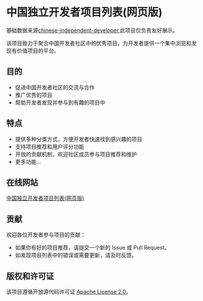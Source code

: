 # 中国独立开发者项目列表(网页版)
基础数据来源[chinese-independent-developer](https://github.com/1c7/chinese-independent-developer),此项目仅负责友好展示。

该项目致力于聚合中国开发者社区中的优秀项目，为开发者提供一个集中浏览和发现有价值项目的平台。

## 目的

- 促进中国开发者社区的交流与合作
- 推广优秀的项目
- 帮助开发者发现并参与到有趣的项目中

## 特点

- 提供多种分类方式，方便开发者快速找到感兴趣的项目
- 支持项目推荐和用户评分功能
- 开放的贡献机制，欢迎社区成员参与项目推荐和维护
- 更多功能...

## 在线网站

[中国独立开发者项目列表(网页版)](https://developer.hubing.online/home)

## 贡献

欢迎各位开发者参与项目的贡献：

- 如果你有好的项目推荐，请提交一个新的 Issue 或 Pull Request。
- 如发现项目列表中的错误或需要更新，请及时反馈。

## 版权和许可证

该项目遵循开放源代码许可证 [Apache License 2.0](./LICENSE)。

